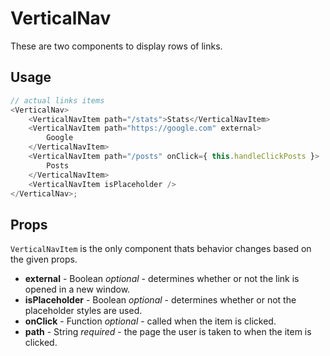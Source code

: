 # VerticalNav

These are two components to display rows of links.

## Usage

```js
// actual links items
<VerticalNav>
	<VerticalNavItem path="/stats">Stats</VerticalNavItem>
	<VerticalNavItem path="https://google.com" external>
		Google
	</VerticalNavItem>
	<VerticalNavItem path="/posts" onClick={ this.handleClickPosts }>
		Posts
	</VerticalNavItem>
	<VerticalNavItem isPlaceholder />
</VerticalNav>;
```

## Props

`VerticalNavItem` is the only component thats behavior changes based on the given props.

- **external** - Boolean _optional_ - determines whether or not the link is opened in a new window.
- **isPlaceholder** - Boolean _optional_ - determines whether or not the placeholder styles are used.
- **onClick** - Function _optional_ - called when the item is clicked.
- **path** - String _required_ - the page the user is taken to when the item is clicked.
